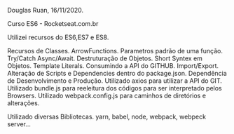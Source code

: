 Douglas Ruan, 16/11/2020.

Curso ES6 - Rocketseat.com.br

Utilizei recursos do ES6,ES7 e ES8.

Recursos de Classes.
ArrowFunctions.
Parametros padrão de uma função.
Try/Catch
Async/Await.
Destruturação de Objetos.
Short Syntex em Objetos.
Template Literals.
Consumindo a API do GITHUB.
Import/Export.
Alteração de Scripts e Dependencies dentro do package.json.
Dependência de Desenvolvimento e Produção.
Utilizado axios para utilizar a API do GIT.
Utilizado bundle.js para reeleitura dos códigos para ser interpretado pelos Browsers.
Utilizado webpack.config.js para caminhos de diretórios e alterações.


Utilizado diversas Bibliotecas.
yarn, babel, node, webpack, webpeck server...